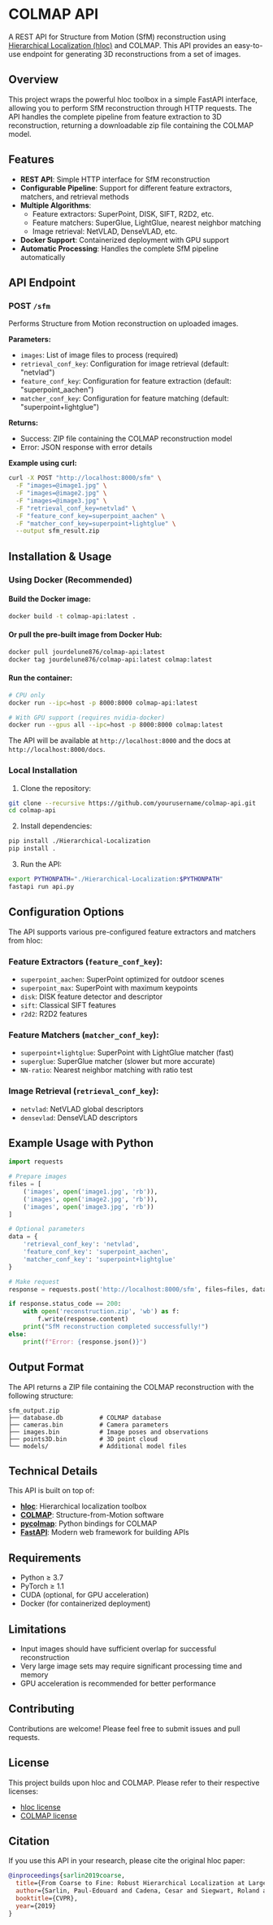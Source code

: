 # COLMAP API

A REST API for Structure from Motion (SfM) reconstruction using [Hierarchical Localization (hloc)](https://github.com/cvg/Hierarchical-Localization) and COLMAP. This API provides an easy-to-use endpoint for generating 3D reconstructions from a set of images.

## Overview

This project wraps the powerful hloc toolbox in a simple FastAPI interface, allowing you to perform SfM reconstruction through HTTP requests. The API handles the complete pipeline from feature extraction to 3D reconstruction, returning a downloadable zip file containing the COLMAP model.

## Features

- **REST API**: Simple HTTP interface for SfM reconstruction
- **Configurable Pipeline**: Support for different feature extractors, matchers, and retrieval methods
- **Multiple Algorithms**: 
  - Feature extractors: SuperPoint, DISK, SIFT, R2D2, etc.
  - Feature matchers: SuperGlue, LightGlue, nearest neighbor matching
  - Image retrieval: NetVLAD, DenseVLAD, etc.
- **Docker Support**: Containerized deployment with GPU support
- **Automatic Processing**: Handles the complete SfM pipeline automatically

## API Endpoint

### POST `/sfm`

Performs Structure from Motion reconstruction on uploaded images.

**Parameters:**
- `images`: List of image files to process (required)
- `retrieval_conf_key`: Configuration for image retrieval (default: "netvlad")
- `feature_conf_key`: Configuration for feature extraction (default: "superpoint_aachen")
- `matcher_conf_key`: Configuration for feature matching (default: "superpoint+lightglue")

**Returns:**
- Success: ZIP file containing the COLMAP reconstruction model
- Error: JSON response with error details

**Example using curl:**
```bash
curl -X POST "http://localhost:8000/sfm" \
  -F "images=@image1.jpg" \
  -F "images=@image2.jpg" \
  -F "images=@image3.jpg" \
  -F "retrieval_conf_key=netvlad" \
  -F "feature_conf_key=superpoint_aachen" \
  -F "matcher_conf_key=superpoint+lightglue" \
  --output sfm_result.zip
```

## Installation & Usage

### Using Docker (Recommended)

#### Build the Docker image:
```bash
docker build -t colmap-api:latest .
```

#### Or pull the pre-built image from Docker Hub:
```bash
docker pull jourdelune876/colmap-api:latest
docker tag jourdelune876/colmap-api:latest colmap:latest
```

#### Run the container:
```bash
# CPU only
docker run --ipc=host -p 8000:8000 colmap-api:latest

# With GPU support (requires nvidia-docker)
docker run --gpus all --ipc=host -p 8000:8000 colmap:latest
```

The API will be available at `http://localhost:8000` and the docs at `http://localhost:8000/docs`.

### Local Installation

1. Clone the repository:
```bash
git clone --recursive https://github.com/yourusername/colmap-api.git
cd colmap-api
```

2. Install dependencies:
```bash
pip install ./Hierarchical-Localization
pip install .
```

3. Run the API:
```bash
export PYTHONPATH="./Hierarchical-Localization:$PYTHONPATH"
fastapi run api.py
```

## Configuration Options

The API supports various pre-configured feature extractors and matchers from hloc:

### Feature Extractors (`feature_conf_key`):
- `superpoint_aachen`: SuperPoint optimized for outdoor scenes
- `superpoint_max`: SuperPoint with maximum keypoints
- `disk`: DISK feature detector and descriptor
- `sift`: Classical SIFT features
- `r2d2`: R2D2 features

### Feature Matchers (`matcher_conf_key`):
- `superpoint+lightglue`: SuperPoint with LightGlue matcher (fast)
- `superglue`: SuperGlue matcher (slower but more accurate)
- `NN-ratio`: Nearest neighbor matching with ratio test

### Image Retrieval (`retrieval_conf_key`):
- `netvlad`: NetVLAD global descriptors
- `densevlad`: DenseVLAD descriptors

## Example Usage with Python

```python
import requests

# Prepare images
files = [
    ('images', open('image1.jpg', 'rb')),
    ('images', open('image2.jpg', 'rb')),
    ('images', open('image3.jpg', 'rb'))
]

# Optional parameters
data = {
    'retrieval_conf_key': 'netvlad',
    'feature_conf_key': 'superpoint_aachen',
    'matcher_conf_key': 'superpoint+lightglue'
}

# Make request
response = requests.post('http://localhost:8000/sfm', files=files, data=data)

if response.status_code == 200:
    with open('reconstruction.zip', 'wb') as f:
        f.write(response.content)
    print("SfM reconstruction completed successfully!")
else:
    print(f"Error: {response.json()}")
```

## Output Format

The API returns a ZIP file containing the COLMAP reconstruction with the following structure:
```
sfm_output.zip
├── database.db          # COLMAP database
├── cameras.bin          # Camera parameters
├── images.bin           # Image poses and observations
├── points3D.bin         # 3D point cloud
└── models/              # Additional model files
```

## Technical Details

This API is built on top of:
- **[hloc](https://github.com/cvg/Hierarchical-Localization)**: Hierarchical localization toolbox
- **[COLMAP](https://colmap.github.io/)**: Structure-from-Motion software
- **[pycolmap](https://github.com/colmap/pycolmap)**: Python bindings for COLMAP
- **[FastAPI](https://fastapi.tiangolo.com/)**: Modern web framework for building APIs

## Requirements

- Python ≥ 3.7
- PyTorch ≥ 1.1
- CUDA (optional, for GPU acceleration)
- Docker (for containerized deployment)

## Limitations

- Input images should have sufficient overlap for successful reconstruction
- Very large image sets may require significant processing time and memory
- GPU acceleration is recommended for better performance

## Contributing

Contributions are welcome! Please feel free to submit issues and pull requests.

## License

This project builds upon hloc and COLMAP. Please refer to their respective licenses:
- [hloc license](https://github.com/cvg/Hierarchical-Localization/blob/master/LICENSE)
- [COLMAP license](https://github.com/colmap/colmap/blob/dev/LICENSE.txt)

## Citation

If you use this API in your research, please cite the original hloc paper:

```bibtex
@inproceedings{sarlin2019coarse,
  title={From Coarse to Fine: Robust Hierarchical Localization at Large Scale},
  author={Sarlin, Paul-Edouard and Cadena, Cesar and Siegwart, Roland and Dymczyk, Marcin},
  booktitle={CVPR},
  year={2019}
}
```